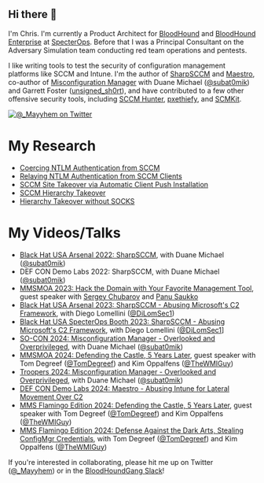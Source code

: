 ## Hi there 👋
I'm Chris. I'm currently a Product Architect for [BloodHound](https://specterops.io/bloodhound-community-edition/) and [BloodHound Enterprise](https://specterops.io/bloodhound-overview/) at [SpecterOps](https://specterops.io). Before that I was a Principal Consultant on the Adversary Simulation team conducting red team operations and pentests.

I like writing tools to test the security of configuration management platforms like SCCM and Intune. I'm the author of [SharpSCCM](https://github.com/Mayyhem/SharpSCCM) and [Maestro](https://github.com/Mayyhem/Maestro), co-author of [Misconfiguration Manager](https://github.com/subat0mik/Misconfiguration-Manager) with Duane Michael ([@subat0mik](https://x.com/subat0mik)) and Garrett Foster ([unsigned_sh0rt](https://x.com/unsigned_sh0rt)), and have contributed to a few other offensive security tools, including [SCCM Hunter](https://github.com/garrettfoster13/sccmhunter), [pxethiefy](https://github.com/csandker/pxethiefy), and [SCMKit](https://github.com/h4wkst3r/SCMKit).

<a href="https://twitter.com/_Mayyhem">
  <img src="https://img.shields.io/twitter/follow/_Mayyhem?style=social" alt="@_Mayyhem on Twitter"/>
</a>

# My Research
- [Coercing NTLM Authentication from SCCM](https://medium.com/specter-ops-posts/coercing-ntlm-authentication-from-sccm-e6e23ea8260a)
- [Relaying NTLM Authentication from SCCM Clients](https://medium.com/specter-ops-posts/relaying-ntlm-authentication-from-sccm-clients-7dccb8f92867)
- [SCCM Site Takeover via Automatic Client Push Installation](https://medium.com/specter-ops-posts/sccm-site-takeover-via-automatic-client-push-installation-f567ec80d5b1)
- [SCCM Hierarchy Takeover](https://posts.specterops.io/sccm-hierarchy-takeover-41929c61e087)
- [Hierarchy Takeover without SOCKS](https://twitter.com/_Mayyhem/status/1700602445603209236)

# My Videos/Talks
- [Black Hat USA Arsenal 2022: SharpSCCM](https://www.youtube.com/watch?v=19F_Io1Tykg), with Duane Michael ([@subat0mik](https://github.com/subat0mik))
- DEF CON Demo Labs 2022: SharpSCCM, with Duane Michael ([@subat0mik](https://github.com/subat0mik))
- [MMSMOA 2023: Hack the Domain with Your Favorite Management Tool](https://mmsmoa.com/), guest speaker with [Sergey Chubarov](https://www.linkedin.com/in/schubarov/) and [Panu Saukko](https://x.com/panusaukko)
- [Black Hat USA Arsenal 2023: SharpSCCM - Abusing Microsoft's C2 Framework](https://www.youtube.com/watch?v=uyI5rgR0D-s), with Diego Lomellini ([@DiLomSec1](https://x.com/DiLomSec1))
- [Black Hat USA SpecterOps Booth 2023: SharpSCCM - Abusing Microsoft's C2 Framework](https://www.youtube.com/watch?v=Q8mEMFKscnk), with Diego Lomellini ([@DiLomSec1](https://x.com/DiLomSec1)]
- [SO-CON 2024: Misconfiguration Manager - Overlooked and Overprivileged](https://www.youtube.com/watch?v=nvaOszFzXCQ), with Duane Michael ([@subat0mik](https://github.com/subat0mik))
- [MMSMOA 2024: Defending the Castle, 5 Years Later](https://mmsmoa.com/), guest speaker with Tom Degreef ([@TomDegreef](https://x.com/TomDegreef)) and Kim Oppalfens ([@TheWMIGuy](https://x.com/TheWMIGuy))
- [Troopers 2024: Misconfiguration Manager - Overlooked and Overprivileged](https://www.youtube.com/watch?v=GhT6nPes1h0), with Duane Michael ([@subat0mik](https://github.com/subat0mik))
- [DEF CON Demo Labs 2024: Maestro - Abusing Intune for Lateral Movement Over C2](https://docs.google.com/presentation/d/1TGl-ASNo-1jXMOha9yd1CdPI-zCMt2UP/edit?usp=sharing&ouid=114582824289521319309&rtpof=true&sd=true)
- [MMS Flamingo Edition 2024: Defending the Castle, 5 Years Later](https://mmsmoa.com/), guest speaker with Tom Degreef ([@TomDegreef](https://x.com/TomDegreef)) and Kim Oppalfens ([@TheWMIGuy](https://x.com/TheWMIGuy))
- [MMS Flamingo Edition 2024: Defense Against the Dark Arts, Stealing ConfigMgr Credentials](https://mmsmoa.com/), with Tom Degreef ([@TomDegreef](https://x.com/TomDegreef)) and Kim Oppalfens ([@TheWMIGuy](https://x.com/TheWMIGuy))



If you're interested in collaborating, please hit me up on Twitter ([@_Mayyhem](https://twitter.com/_Mayyhem)) or in the [BloodHoundGang Slack](http://ghst.ly/BHSlack)!
